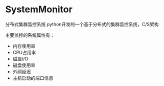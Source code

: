 # SystemMonitor
分布式集群监控系统
python开发的一个基于分布式的集群监控系统，C/S架构

主要监控的系统属性有：
   - 内存使用率
   - CPU占用率
   - 磁盘I/O
   - 磁盘使用率
   - 外网延迟
   - 主机启动的端口信息

